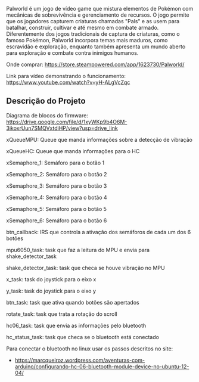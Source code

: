 Palworld é um jogo de vídeo game que mistura elementos de Pokémon com mecânicas de sobrevivência e gerenciamento de recursos. O jogo permite que os jogadores capturem criaturas chamadas "Pals" e as usem para batalhar, construir, cultivar e até mesmo em combate armado. Diferentemente dos jogos tradicionais de captura de criaturas, como o famoso Pokémon, Palworld incorpora temas mais maduros, como escravidão e exploração, enquanto também apresenta um mundo aberto para exploração e combate contra inimigos humanos.

Onde comprar: https://store.steampowered.com/app/1623730/Palworld/

Link para vídeo demonstrando o funcionamento: https://www.youtube.com/watch?v=yH-ALgVcZqc

## Descrição do Projeto

Diagrama de blocos do firmware: https://drive.google.com/file/d/1xyWKp9b4O6M-3ikoxrUun7SMQVxtdiHP/view?usp=drive_link

xQueueMPU: Queue que manda informações sobre a detecção de vibração

xQueueHC: Queue que manda informações para o HC

xSemaphore_1: Semáforo para o botão 1

xSemaphore_2: Semáforo para o botão 2 

xSemaphore_3: Semáforo para o botão 3

xSemaphore_4: Semáforo para o botão 4

xSemaphore_5: Semáforo para o botão 5

xSemaphore_6: Semáforo para o botão 6


btn_callback: IRS que controla a ativação dos semáforos de cada um dos 6 botões

mpu6050_task: task que faz a leitura do MPU e envia para shake_detector_task

shake_detector_task: task que checa se houve vibração no MPU

x_task: task do joystick para o eixo x

y_task: task do joystick para o eixo y

btn_task: task que ativa quando botões são apertados

rotate_task: task que trata a rotação do scroll

hc06_task: task que envia as informações pelo bluetooth

hc_status_task: task que checa se o bluetooth está conectado


Para conectar o bluetooth no linux usar os passos descritos no site:

- https://marcqueiroz.wordpress.com/aventuras-com-arduino/configurando-hc-06-bluetooth-module-device-no-ubuntu-12-04/

